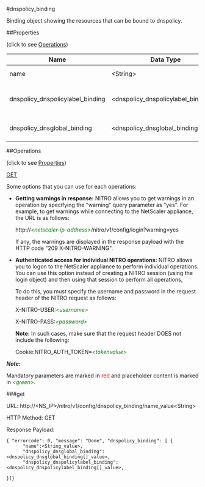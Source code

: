 #dnspolicy_binding

Binding object showing the resources that can be bound to dnspolicy.


##Properties 
<span>(click to see [Operations](#operations))</span>


<table><thead><tr><th>Name</th><th> Data Type</th><th> Permissions</th><th>Description</th></tr></thead><tbody><tr><td>name</td><td>&lt;String></td><td>Read-write</td><td>Name of the DNS policy.</td><tr><tr><td>dnspolicy_dnspolicylabel_binding</td><td>&lt;dnspolicy_dnspolicylabel_binding[]></td><td>Read-only</td><td>dnspolicylabel that can be bound to dnspolicy.</td><tr><tr><td>dnspolicy_dnsglobal_binding</td><td>&lt;dnspolicy_dnsglobal_binding[]></td><td>Read-only</td><td>dnsglobal that can be bound to dnspolicy.</td><tr></tbody></table>
##Operations 
<span>(click to see [Properties](#properties))</span>


[GET](#get)


Some options that you can use for each operations:
<ul><li><p><b>Getting warnings in response:</b> NITRO allows you to get warnings in an operation by specifying the "warning" query parameter as "yes". For example, to get warnings while connecting to the NetScaler appliance, the URL is as follows:</p><p>http://<span style="color:green;font-style:italic;">&lt;netscaler-ip-address&gt;</span>/nitro/v1/config/login?warning=yes</p><p>If any, the warnings are displayed in the response payload with the HTTP code "209 X-NITRO-WARNING".</p></li><li><p><b>Authenticated access for individual NITRO operations:</b> NITRO allows you to logon to the NetScaler appliance to perform individual operations. You can use this option instead of creating a NITRO session (using the login object) and then using that session to perform all operations,</p><p>To do this, you must specify the username and password in the request header of the NITRO request as follows:</p><p>X-NITRO-USER:<span style="color:green;font-style:italic;">&lt;username&gt;</span></p><p>X-NITRO-PASS:<span style="color:green;font-style:italic;">&lt;password&gt;</span></p><p><b>Note:</b> In such cases, make sure that the request header DOES not include the following:</p><p>Cookie:NITRO_AUTH_TOKEN=<span style="color:green;font-style:italic;">&lt;tokenvalue&gt;</span></p></li></ul>



***Note:*** 
Mandatory parameters are marked in <span style="color:#FF0000;">red</span> and placeholder content is marked in <span style="color:green;font-style:italic">&lt;green&gt;</span>.

###get



URL: http://&lt;NS_IP&gt;/nitro/v1/config/dnspolicy_binding/name_value&lt;String&gt;
HTTP Method: GET
Response Payload: ```{ "errorcode": 0, "message": "Done", "dnspolicy_binding": [ {      "name":<String_value>,      "dnspolicy_dnsglobal_binding":<dnspolicy_dnsglobal_binding[]_value>,      "dnspolicy_dnspolicylabel_binding":<dnspolicy_dnspolicylabel_binding[]_value>,}]}```




